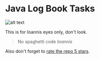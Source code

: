 # Java Log Book Tasks

![alt text](https://onelikeandidie.github.io/LogBookTasks/logbook_256x256.png "BOOK")

This is for Ioannis eyes only, don't look.

> No spaghetti code
> _Ioannis_

Also don't forget to [rate the repo 5 stars](https://github.com/onelikeandidie/LogBookTasks).
